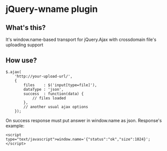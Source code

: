 jQuery-wname plugin
===================
What's this?
------------
It's window.name-based transport for jQuery.Ajax with crossdomain file's uploading support

How use?
------------
	$.ajax(
		'http://your-upload-url/',
		{
			files    : $('input[type=file]'),
			dataType : 'json',
			success  : function(data) {
				// files loaded
			},
			// another usual ajax options
		});

On success response must put answer in window.name as json. Response's example:

	<script type="text/javascript">window.name='{"status":"ok","size":1024}';</script>

